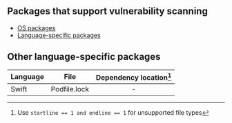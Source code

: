 ## Packages that support vulnerability scanning
- [OS packages][os_packages]
- [Language-specific packages][language_packages]

## Other language-specific packages

| Language | File         | Dependency location[^1] |
|----------|--------------|:-----------------------:|
| Swift    | Podfile.lock |            -            |

[^1]: Use `startline == 1 and endline == 1` for unsupported file types

[os_packages]: ../vulnerability/detection/os.md
[language_packages]: ../vulnerability/detection/language.md
